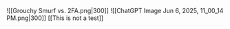 ![[Grouchy Smurf vs. 2FA.png|300]]  ![[ChatGPT Image Jun 6, 2025, 11_00_14 PM.png|300]]
[[This is not a test]]
